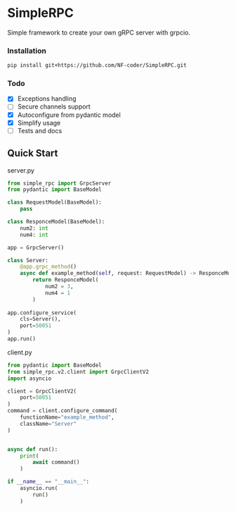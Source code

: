 # SimpleRPC

Simple framework to create your own gRPC server with grpcio.

### Installation
```bash
pip install git+https://github.com/NF-coder/SimpleRPC.git
```

### Todo

- [x] Exceptions handling
- [ ] Secure channels support
- [x] Autoconfigure from pydantic model
- [x] Simplify usage
- [ ] Tests and docs

## Quick Start

server.py
```python
from simple_rpc import GrpcServer
from pydantic import BaseModel

class RequestModel(BaseModel):
    pass

class ResponceModel(BaseModel):
    num2: int
    num4: int

app = GrpcServer()

class Server:
    @app.grpc_method()
    async def example_method(self, request: RequestModel) -> ResponceModel:
        return ResponceModel(
            num2 = 3,
            num4 = 1
        )
    
app.configure_service(
    cls=Server(),
    port=50051
)
app.run()
```

client.py
```python
from pydantic import BaseModel
from simple_rpc.v2.client import GrpcClientV2
import asyncio

client = GrpcClientV2(
    port=50051
)
command = client.configure_command(
    functionName="example_method",
    className="Server"
)


async def run():
    print(
        await command()
    )

if __name__ == "__main__":
    asyncio.run(
        run()
    )
```
